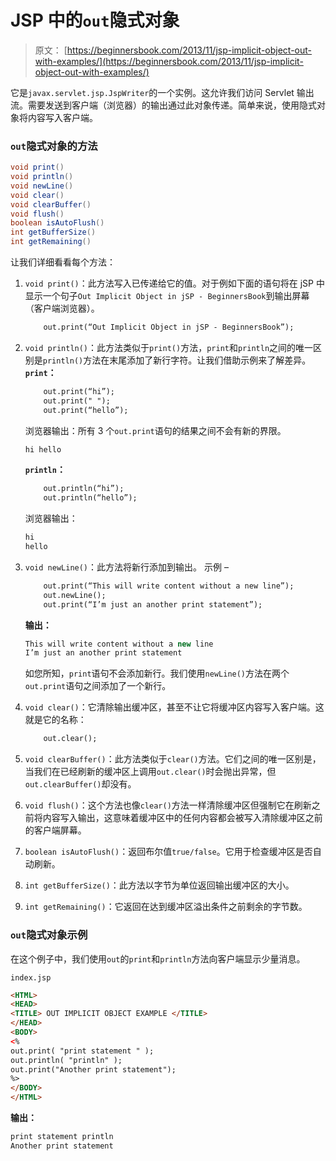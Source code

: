 # JSP 中的`out`隐式对象

> 原文： [https://beginnersbook.com/2013/11/jsp-implicit-object-out-with-examples/](https://beginnersbook.com/2013/11/jsp-implicit-object-out-with-examples/)

它是`javax.servlet.jsp.JspWriter`的一个实例。这允许我们访问 Servlet 输出流。需要发送到客户端（浏览器）的输出通过此对象传递。简单来说，使用隐式对象将内容写入客户端。

### `out`隐式对象的方法

```java
void print()
void println()
void newLine()
void clear()
void clearBuffer()
void flush()
boolean isAutoFlush()
int getBufferSize()
int getRemaining()
```

让我们详细看看每个方法：

1.  `void print()`：此方法写入已传递给它的值。对于例如下面的语句将在 jSP 中显示一个句子`Out Implicit Object in jSP - BeginnersBook`到输出屏幕（客户端浏览器）。

    ```html
        out.print(“Out Implicit Object in jSP - BeginnersBook”);
    ```

2.  `void println()`：此方法类似于`print()`方法，`print`和`println`之间的唯一区别是`println()`方法在末尾添加了新行字符。让我们借助示例来了解差异。
    **`print`：**

    ```html
        out.print(“hi”);
        out.print(" ");
        out.print(“hello”);
    ```

    浏览器输出：所有 3 个`out.print`语句的结果之间不会有新的界限。
    
    ```java
    hi hello
    ```

    **`println`：**

    ```html
        out.println(“hi”);
        out.println(“hello”);
    ```

    浏览器输出：
    
    ```java
    hi
    hello
    ```

3.  `void newLine()`：此方法将新行添加到输出。 示例 –

    ```html
        out.print(“This will write content without a new line”);
        out.newLine();
        out.print(“I’m just an another print statement”);
    ```

    **输出：**
    
    ```java
    This will write content without a new line
    I’m just an another print statement
    ```

    如您所知，`print`语句不会添加新行。我们使用`newLine()`方法在两个`out.print`语句之间添加了一个新行。

4.  `void clear()`：它清除输出缓冲区，甚至不让它将缓冲区内容写入客户端。这就是它的名称：

    ```html
        out.clear();
    ```

5.  `void clearBuffer()`：此方法类似于`clear()`方法。它们之间的唯一区别是，当我们在已经刷新的缓冲区上调用`out.clear()`时会抛出异常，但`out.clearBuffer()`却没有。
6.  `void flush()`：这个方法也像`clear()`方法一样清除缓冲区但强制它在刷新之前将内容写入输出，这意味着缓冲区中的任何内容都会被写入清除缓冲区之前的客户端屏幕。
7.  `boolean isAutoFlush()`：返回布尔值`true/false`。它用于检查缓冲区是否自动刷新。
8.  `int getBufferSize()`：此方法以字节为单位返回输出缓冲区的大小。
9.  `int getRemaining()`：它返回在达到缓冲区溢出条件之前剩余的字节数。

### `out`隐式对象示例

在这个例子中，我们使用`out`的`print`和`println`方法向客户端显示少量消息。

`index.jsp`

```html
<HTML>
<HEAD> 
<TITLE> OUT IMPLICIT OBJECT EXAMPLE </TITLE>
</HEAD>
<BODY>
<%
out.print( "print statement " );
out.println( "println" );
out.print("Another print statement");
%>
</BODY>
</HTML>
```

**输出：**

```java
print statement println
Another print statement
```